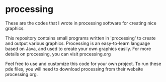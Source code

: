 # processing
These are the codes that I wrote in processing software for creating nice graphics.


This repository contains small programs written in 'processing' to create and output various graphics.
Processing is an easy-to-learn language based on Java, and used to create your own graphics easily. 
For more details on processing, you can visit processing.org

Feel free to use and customize this code for your own project. 
To run these pde files, you will need to download processing from their website processing.org.
